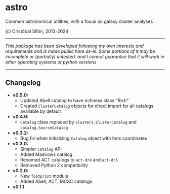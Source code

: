 # astro

Common astronomical utilities, with a focus on galaxy cluster analyses

(c) Cristóbal Sifón, 2013-2024

---

*This package has been developed following my own interests and requirements and is made public here as-is. Some portions of it may be incomplete or (partially) untested, and I cannot guarantee that it will work in other operating systems or python versions*

---


## Changelog
* **v0.5.0:**
    - Updated Abell catalog to have richness class "Rich"
    - Created `ClusterCatalog` objects for direct import for all catalogs available by default
* **v0.4.0:**
    - `Catalog` class replaced by `clusters.ClusterCatalog` and `catalog.SourceCatalog`
* **v0.3.2:**
    - Bug fix when initializing ``Catalog`` object with hms coordinates
* **v0.3.0:**
    - Simpler ``Catalog`` API
    - Added Madcows catalog
    - Renamed ACT catalogs to ``act-dr4`` and ``act-dr5``
    - Removed Python 2 compatibility
* **v0.2.0:**
    - New ``footprint`` module
    - Added Abell, ACT, MCXC catalogs
* **v0.1.1**

